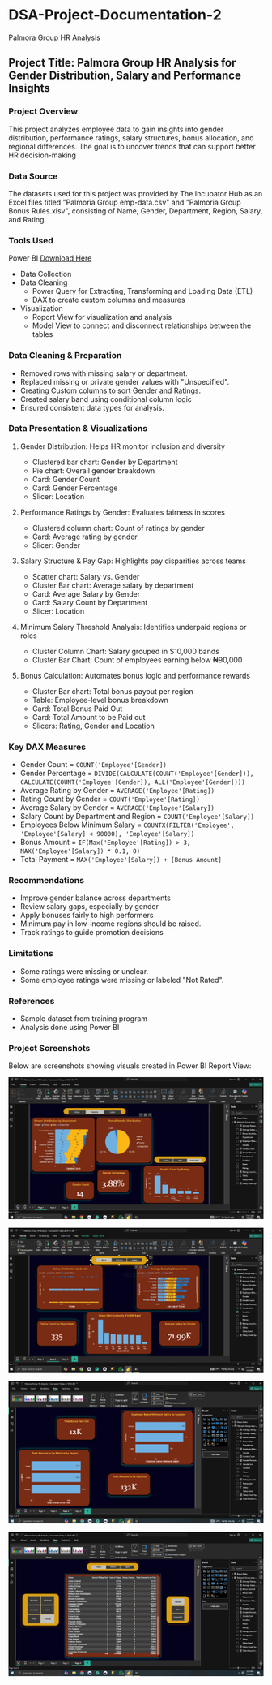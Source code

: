 # DSA-Project-Documentation-2
Palmora Group HR Analysis

## Project Title: Palmora Group HR Analysis for Gender Distribution, Salary and Performance Insights

### Project Overview
This project analyzes employee data to gain insights into gender distribution, performance ratings, salary structures, bonus allocation, and regional differences. The goal is to uncover trends that can support better HR decision-making

### Data Source 
The datasets used for this project was provided by The Incubator Hub as an Excel files titled "Palmoria Group emp-data.csv" and "Palmoria Group Bonus Rules.xlsv", consisting of Name, Gender, Department, Region, Salary, and Rating.

### Tools Used
Power BI [Download Here]()
- Data Collection
- Data Cleaning
  - Power Query for Extracting, Transforming and Loading Data (ETL)
  - DAX to create custom columns and measures
- Visualization 
  - Roport View for visualization and analysis
  - Model View to connect and disconnect relationships between the tables


### Data Cleaning & Preparation
- Removed rows with missing salary or department.
- Replaced missing or private gender values with "Unspecified".
- Creating Custom columns to sort Gender and Ratings.
- Created salary band using conditional column logic
- Ensured consistent data types for analysis.

### Data Presentation & Visualizations
1. Gender Distribution: Helps HR monitor inclusion and diversity
   - Clustered bar chart: Gender by Department
   - Pie chart: Overall gender breakdown
   - Card: Gender Count
   - Card: Gender Percentage
   - Slicer: Location
    
2. Performance Ratings by Gender: Evaluates fairness in scores
   - Clustered column chart: Count of ratings by gender
   - Card: Average rating by gender
   - Slicer: Gender
    
3. Salary Structure & Pay Gap: Highlights pay disparities across teams
   - Scatter chart: Salary vs. Gender
   - Cluster Bar chart: Average salary by department
   - Card: Average Salary by Gender
   - Card: Salary Count by Department
   - Slicer: Location

4. Minimum Salary Threshold Analysis: Identifies underpaid regions or roles
   - Cluster Column Chart: Salary grouped in $10,000 bands
   - Cluster Bar Chart: Count of employees earning below ₦90,000

5. Bonus Calculation: Automates bonus logic and performance rewards 
   - Cluster Bar chart: Total bonus payout per region
   - Table: Employee-level bonus breakdown
   - Card: Total Bonus Paid Out
   - Card: Total Amount to be Paid out
   - Slicers: Rating, Gender and Location
 
### Key DAX Measures
- Gender Count = `COUNT('Employee'[Gender])`
- Gender Percentage = `DIVIDE(CALCULATE(COUNT('Employee'[Gender])), CALCULATE(COUNT('Employee'[Gender]), ALL('Employee'[Gender])))`
- Average Rating by Gender = `AVERAGE('Employee'[Rating])`
- Rating Count by Gender = `COUNT('Employee'[Rating])`
- Average Salary by Gender = `AVERAGE('Employee'[Salary])`
- Salary Count by Department and Region = `COUNT('Employee'[Salary])`
- Employees Below Minimum Salary = `COUNTX(FILTER('Employee', 'Employee'[Salary] < 90000), 'Employee'[Salary])`
- Bonus Amount = `IF(Max('Employee'[Rating]) > 3, MAX('Employee'[Salary]) * 0.1, 0)`
- Total Payment = `MAX('Employee'[Salary]) + [Bonus Amount]`

### Recommendations
- Improve gender balance across departments
- Review salary gaps, especially by gender
- Apply bonuses fairly to high performers
- Minimum pay in low-income regions should be raised.
- Track ratings to guide promotion decisions

### Limitations
- Some ratings were missing or unclear.
- Some employee ratings were missing or labeled "Not Rated".

### References
- Sample dataset from training program
- Analysis done using Power BI

### Project Screenshots
Below are screenshots showing visuals created in Power BI Report View:

![Alt text](https://github.com/Debbierise001/DSA-Project-Documentation-2/blob/main/PowerBI%201_023923.PNG)

![Alt text](https://github.com/Debbierise001/DSA-Project-Documentation-2/blob/main/PowerBI%202_023925.PNG)

![Alt text](https://github.com/Debbierise001/DSA-Project-Documentation-2/blob/main/PowerBI%203_023927.PNG)

![Alt text](https://github.com/Debbierise001/DSA-Project-Documentation-2/blob/main/PowerBI%204_023928.PNG)
